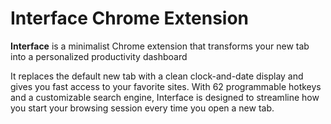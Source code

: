 # Interface Chrome Extension

**Interface** is a minimalist Chrome extension that transforms your new tab into a personalized productivity dashboard

It replaces the default new tab with a clean clock-and-date display and gives you fast access to your favorite sites. With 62 programmable hotkeys and a customizable search engine, Interface is designed to streamline how you start your browsing session every time you open a new tab.